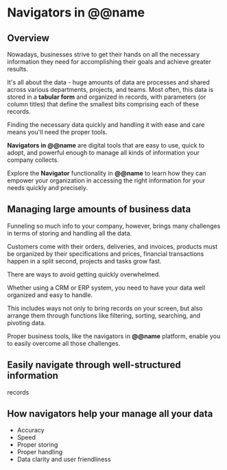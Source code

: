 # Navigators in @@name

## Overview

Nowadays, businesses strive to get their hands on all the necessary information they need for accomplishing their goals and achieve greater results.  

It's all about the data - huge amounts of data are processes and shared across various departments, projects, and teams. 
Most often, this data is stored in a **tabular form** and organized in records, with parameters (or column titles) that define the smallest bits comprising each of these records.  

Finding the necessary data quickly and handling it with ease and care means you'll need the proper tools.  

**Navigators in @@name** are digital tools that are easy to use, quick to adopt, and powerful enough to manage all kinds of information your company collects.  

Explore the **Navigator** functionality in **@@name** to learn how they can empower your organization in accessing the right information for your needs quickly and precisely.  

## Managing large amounts of business data

Funneling so much info to your company, however, brings many challenges in terms of storing and handling all the data.  

Customers come with their orders, deliveries, and invoices, products must be organized by their specifications and prices, financial transactions happen in a split second, projects and tasks grow fast.  

There are ways to avoid getting quickly overwhelmed.  

Whether using a CRM or ERP system, you need to have your data well organized and easy to handle.  

This includes ways not only to bring records on your screen, but also arrange them through functions like filtering, sorting, searching, and pivoting data.  

Proper business tools, like the navigators in **@@name** platform, enable you to easily overcome all those challenges.  



## Easily navigate through well-structured information

records

## How navigators help your manage all your data






* Accuracy
* Speed
* Proper storing
* Proper handling
* Data clarity and user friendliness
